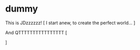 dummy
=====

This is JDzzzzzz!
[
I start anew, to create the perfect world...
]


And QTTTTTTTTTTTTTTTT
[

]


